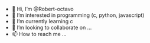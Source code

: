 - 👋 Hi, I’m @Robert-octavo
- 👀 I’m interested in programming (c, python, javascript)
- 🌱 I’m currently learning c
- 💞️ I’m looking to collaborate on ...
- 📫 How to reach me ...

<!---
Robert-octavo/Robert-octavo is a ✨ special ✨ repository because its `README.md` (this file) appears on your GitHub profile.
You can click the Preview link to take a look at your changes.
--->
